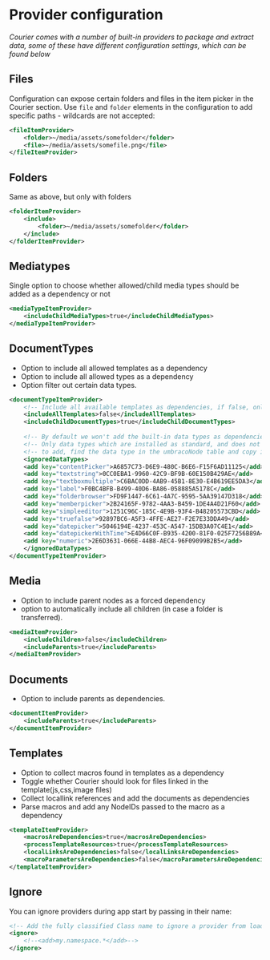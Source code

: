 # Provider configuration

_Courier comes with a number of built-in providers to package and extract data, some of these have different configuration settings, which can be found below_


## Files
Configuration can expose certain folders and files in the item picker in the Courier section. Use `file` and `folder` elements in the configuration to add specific paths - wildcards are not accepted:

```xml
<fileItemProvider>
    <folder>~/media/assets/somefolder</folder>
    <file>~/media/assets/somefile.png</file>
</fileItemProvider>
```

## Folders
Same as above, but only with folders

```xml
<folderItemProvider>
    <include>
        <folder>~/media/assets/somefolder</folder>
    </include>
</folderItemProvider>
```

## Mediatypes

Single option to choose whether allowed/child media types should be added as a dependency or not

```xml
<mediaTypeItemProvider>
    <includeChildMediaTypes>true</includeChildMediaTypes>
</mediaTypeItemProvider>
```

## DocumentTypes

- Option to include all allowed templates as a dependency
- Option to include all allowed types as a dependency 
- Option filter out certain data types.

```xml
<documentTypeItemProvider>
    <!-- Include all available templates as dependencies, if false, only the current standard template is included -->
    <includeAllTemplates>false</includeAllTemplates>
    <includeChildDocumentTypes>true</includeChildDocumentTypes>
    
    <!-- By default we won't add the built-in data types as dependencies, if needed, they can be removed from the list below -->
    <!-- Only data types which are installed as standard, and does not have any settings are ignored -->
    <!-- to add, find the data type in the umbracoNode table and copy its uniqueId value to a node below-->
    <ignoredDataTypes>
    <add key="contentPicker">A6857C73-D6E9-480C-B6E6-F15F6AD11125</add>
    <add key="textstring">0CC0EBA1-9960-42C9-BF9B-60E150B429AE</add>
    <add key="textboxmultiple">C6BAC0DD-4AB9-45B1-8E30-E4B619EE5DA3</add>
    <add key="label">F0BC4BFB-B499-40D6-BA86-058885A5178C</add>
    <add key="folderbrowser">FD9F1447-6C61-4A7C-9595-5AA39147D318</add>
    <add key="memberpicker">2B24165F-9782-4AA3-B459-1DE4A4D21F60</add>
    <add key="simpleeditor">1251C96C-185C-4E9B-93F4-B48205573CBD</add>
    <add key="truefalse">92897BC6-A5F3-4FFE-AE27-F2E7E33DDA49</add>
    <add key="datepicker">5046194E-4237-453C-A547-15DB3A07C4E1</add>
    <add key="datepickerWithTime">E4D66C0F-B935-4200-81F0-025F7256B89A</add>
    <add key="numeric">2E6D3631-066E-44B8-AEC4-96F09099B2B5</add>
    </ignoredDataTypes>
</documentTypeItemProvider>
```
    
## Media

- Option to include parent nodes as a forced dependency 
- option to automatically include all children (in case a folder is transferred).

```xml
<mediaItemProvider>
    <includeChildren>false</includeChildren>
    <includeParents>true</includeParents>
</mediaItemProvider>
```

## Documents

- Option to include parents as dependencies.

```xml
<documentItemProvider>
    <includeParents>true</includeParents>
</documentItemProvider>
```
  
## Templates

- Option to collect macros found in templates as a dependency 
- Toggle whether Courier should look for files linked in the template(js,css,image files)
- Collect locallink references and add the documents as dependencies
- Parse macros and add any NodeIDs passed to the macro as a dependency

```xml
<templateItemProvider>
    <macrosAreDependencies>true</macrosAreDependencies>
    <processTemplateResources>true</processTemplateResources>
    <localLinksAreDependencies>false</localLinksAreDependencies>
    <macroParametersAreDependencies>false</macroParametersAreDependencies>
</templateItemProvider>
```

## Ignore
You can ignore providers during app start by passing in their name:

```xml
<!-- Add the fully classified Class name to ignore a provider from loading... -->
<ignore>
    <!--<add>my.namespace.*</add>-->
</ignore>
```
